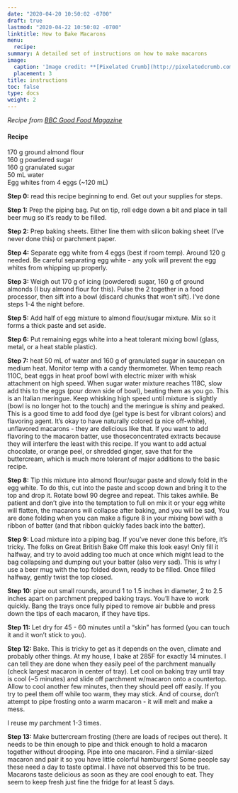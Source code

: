```yaml
---
date: "2020-04-20 10:50:02 -0700"
draft: true
lastmod: "2020-04-22 10:50:02 -0700"
linktitle: How to Bake Macarons
menu: 
  recipe:
summary: A detailed set of instructions on how to make macarons
image:
  caption: 'Image credit: **[Pixelated Crumb](http://pixelatedcrumb.com/tag/macaron/)**'
  placement: 3
title: instructions
toc: false
type: docs
weight: 2 
---
```



*Recipe from [BBC Good Food Magazine](https://www.bbcgoodfood.com/recipes/macarons)*

#### Recipe 

170 g ground almond flour  
160 g powdered sugar   
160 g granulated sugar   
50 mL water   
Egg whites from 4 eggs (~120 mL)   

**Step 0:** read this recipe beginning to end. Get out your supplies for steps. 

**Step 1:** Prep the piping bag. Put on tip, roll edge down a bit and place in tall beer mug so it’s ready to be filled.

**Step 2:** Prep baking sheets. Either line them with silicon baking sheet (I’ve never done this) or parchment paper. 

**Step 4:** Separate egg white from 4 eggs (best if room temp). Around 120 g needed. Be careful separating egg white - any yolk will prevent the egg whites from whipping up properly. 

**Step 3:** Weigh out 170 g of icing (powdered) sugar, 160 g of ground almonds (I buy almond flour for this). Pulse the 2 together in a food processor, then sift into a bowl (discard chunks that won’t sift). I’ve done steps 1-4 the night before. 

**Step 5:** Add half of egg mixture to almond flour/sugar mixture. Mix so it forms a thick paste and set aside. 

**Step 6:** Put remaining eggs white into a heat tolerant mixing bowl (glass, metal, or a heat stable plastic). 

**Step 7:** heat 50 mL of water and 160 g of granulated sugar in saucepan on medium heat. Monitor temp with a candy thermometer. When temp reach 110C, beat eggs in heat proof bowl with electric mixer with whisk attachment on high speed. When sugar water mixture reaches 118C, slow add this to the eggs (pour down side of bowl), beating them as you go. This is an Italian meringue. Keep whisking high speed until mixture is slightly (bowl is no longer hot to the touch) and the meringue is shiny and peaked. This is a good time to add food dye (gel type is best for vibrant colors) and flavoring agent. It’s okay to have naturally colored (a nice off-white), unflavored macarons - they are delicious like that. If you want to add flavoring to the macaron batter, use thoseconcentrated extracts because they will interfere the least with this recipe. If you want to add actual chocolate, or orange peel, or shredded ginger, save that for the buttercream, which is much more tolerant of major additions to the basic recipe. 

**Step 8:** Tip this mixture into almond flour/sugar paste and slowly fold in the egg white. To do this, cut into the paste and scoop down and bring it to the top and drop it. Rotate bowl 90 degree and repeat. This takes awhile. Be patient and don’t give into the temptation to full on mix it or your egg white will flatten, the macarons will collapse after baking, and you will be sad, You are done folding when you can make a figure 8 in your mixing bowl with a ribbon of batter (and that ribbon quickly fades back into the batter). 

**Step 9:** Load mixture into a piping bag. If you’ve never done this before, it’s tricky. The folks on Great British Bake Off make this look easy! Only fill it halfway, and try to avoid adding too much at once which might lead to the bag collapsing and dumping out your batter (also very sad). This is why I use a beer mug with the top folded down, ready to be filled. Once filled halfway, gently twist the top closed. 

**Step 10:** pipe out small rounds, around 1 to 1.5 inches in diameter, 2 to 2.5 inches apart on parchment prepped baking trays. You’ll have to work quickly. Bang the trays once fully piped to remove air bubble and press down the tips of each macaron, if they have tips. 

**Step 11:** Let dry for 45 - 60 minutes until a “skin” has formed (you can touch it and it won’t stick to you). 

**Step 12:** Bake. This is tricky to get as it depends on the oven, climate and probably other things. At my house, I bake at 285F for exactly 14 minutes. I can tell they are done when they easily peel of the parchment manually (check largest macaron in center of tray). Let cool on baking tray until tray is cool (~5 minutes) and slide off parchment w/macaron onto a countertop. Allow to cool another few minutes, then they should peel off easily. If you try to peel them off while too warm, they may stick. And of course, don’t attempt to pipe frosting onto a warm macaron - it will melt and make a mess. 

I reuse my parchment 1-3 times. 

**Step 13:** Make buttercream frosting (there are loads of recipes out there). It needs to be thin enough to pipe and thick enough to hold a macaron together without drooping. Pipe into one macaron. Find a similar-sized macaron and pair it so you have little colorful hamburgers! Some people say these need a day to taste optimal.  I have not observed this to be true. Macarons taste delicious as soon as they are cool enough to eat. They seem to keep fresh just fine the fridge for at least 5 days.


